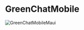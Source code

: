 # GreenChatMobile

![GreenChatMobileMaui](https://github.com/user-attachments/assets/2611ff56-5236-4fb4-a102-07663ee40ebe)


